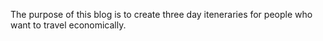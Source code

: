 The purpose of this blog is to create three day iteneraries for people who want to travel economically. 